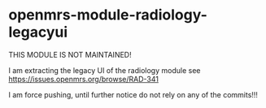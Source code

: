 # openmrs-module-radiology-legacyui

THIS MODULE IS NOT MAINTAINED!

I am extracting the legacy UI of the radiology module
see https://issues.openmrs.org/browse/RAD-341

I am force pushing, until further notice do not rely on any of the commits!!!

